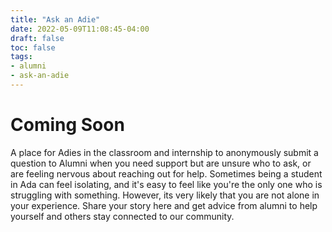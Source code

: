 ```yaml
---
title: "Ask an Adie"
date: 2022-05-09T11:08:45-04:00
draft: false
toc: false
tags: 
- alumni
- ask-an-adie
---
```

# Coming Soon
A place for Adies in the classroom and internship to anonymously submit a question to Alumni when you need support but are unsure who to ask, or are feeling nervous about reaching out for help. Sometimes being a student in Ada can feel isolating, and it's easy to feel like you're the only one who is struggling with something. However, its very likely that you are not alone in your experience. Share your story here and get advice from alumni to help yourself and others stay connected to our community.